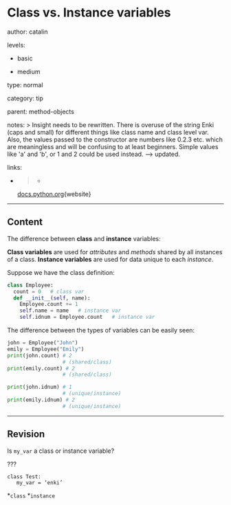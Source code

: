 # **Class** vs. **Instance** variables
author: catalin

levels:

  - basic

  - medium

type: normal

category: tip

parent: method-objects

notes: >
  Insight needs to be rewritten. There is overuse of the string Enki (caps and
  small) for different things like class name and class level var. Also, the
  values passed to the constructor are numbers like 0.2.3 etc. which are
  meaningless and will be confusing to at least beginners. Simple values like
  'a' and 'b', or 1 and 2 could be used instead. --> updated.

links:

  - >-
    [docs.python.org](https://docs.python.org/3.5/tutorial/classes.html#class-and-instance-variables){website}

---
## Content

The difference between **class** and **instance** variables:

**Class variables** are used for *attributes* and *methods* shared by all instances of a class. **Instance variables** are used for data unique to each *instance*.

Suppose we have the class definition:
```python
class Employee:
  count = 0   # class var
  def __init__(self, name):
    Employee.count += 1
    self.name = name   # instance var
    self.idnum = Employee.count   # instance var
```

The difference between the types of variables can be easily seen:
```python
john = Employee("John")
emily = Employee("Emily")
print(john.count) # 2
                  # (shared/class)
print(emily.count) # 2
                  # (shared/class)

print(john.idnum) # 1
                  # (unique/instance)
print(emily.idnum) # 2
                  # (unique/instance)
```

---
## Revision

Is `my_var`  a class or instance variable?

???

```
class Test:
   my_var = ‘enki’
```

*`class`
*`instance`
